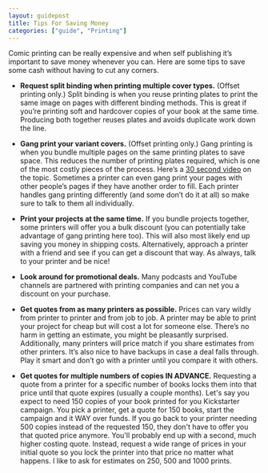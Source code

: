 ```yaml
---
layout: guidepost
title: Tips For Saving Money
categories: ["guide", "Printing"]
---
```


Comic printing can be really expensive and when self publishing it’s important to save money whenever you can. Here are some tips to save some cash without having to cut any corners.

- **Request split binding when printing multiple cover types.** (Offset printing only.) Split binding is when you reuse printing plates to print the same image on pages with different binding methods. This is great if you’re printing soft and hardcover copies of your book at the same time. Producing both together reuses plates and avoids duplicate work down the line.

- **Gang print your variant covers.** (Offset printing only.) Gang printing is when you bundle multiple pages on the same printing plates to save space. This reduces the number of printing plates required, which is one of the most costly pieces of the process. Here’s a [30 second video](https://www.youtube.com/watch?v=VBWi7U9gBCg) on the topic. Sometimes a printer can even gang print your pages with other people’s pages if they have another order to fill. Each printer handles gang printing differently (and some don’t do it at all) so make sure to talk to them all individually.

- **Print your projects at the same time.** If you bundle projects together, some printers will offer you a bulk discount (you can potentially take advantage of gang printing here too). This will also most likely end up saving you money in shipping costs. Alternatively, approach a printer with a friend and see if you can get a discount that way. As always, talk to your printer and be nice!

- **Look around for promotional deals.** Many podcasts and YouTube channels are partnered with printing companies and can net you a discount on your purchase.

- **Get quotes from as many printers as possible.** Prices can vary wildly from printer to printer and from job to job. A printer may be able to print your project for cheap but will cost a lot for someone else. There’s no harm in getting an estimate, you might be pleasantly surprised. Additionally, many printers will price match if you share estimates from other printers. It’s also nice to have backups in case a deal falls through. Play it smart and don’t go with a printer until you compare it with others.

- **Get quotes for multiple numbers of copies IN ADVANCE.** Requesting a quote from a printer for a specific number of books locks them into that price until that quote expires (usually a couple months). Let's say you expect to need 150 copies of your book printed for you Kickstarter campaign. You pick a printer, get a quote for 150 books, start the campaign and it WAY over funds. If you go back to your printer needing 500 copies instead of the requested 150, they don't have to offer you that quoted price anymore. You'll probably end up with a second, much higher costing quote. Instead, request a wide range of prices in your initial quote so you lock the printer into that price no matter what happens. I like to ask for estimates on 250, 500 and 1000 prints.